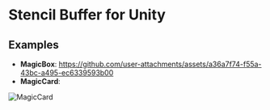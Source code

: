 # Stencil Buffer for Unity
## Examples
- **MagicBox**: 
https://github.com/user-attachments/assets/a36a7f74-f55a-43bc-a495-ec6339593b00
- **MagicCard**:
  
![MagicCard](https://github.com/user-attachments/assets/f94ce374-8d4b-4f80-a82b-70e035666c43)

